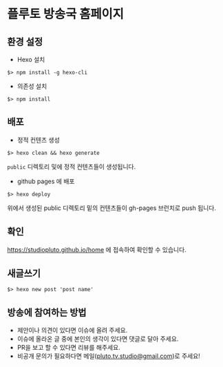 # 플루토 방송국 홈페이지

## 환경 설정

- Hexo 설치
```
$> npm install -g hexo-cli
```

- 의존성 설치
```
$> npm install
```

## 배포
- 정적 컨텐츠 생성
```
$> hexo clean && hexo generate
```
`public` 디렉토리 및에 정적 컨텐츠들이 생성됩니다.


- github pages 에 배포
```
$> hexo deploy
```
위에서 생성된 public 디렉토리 밑의 컨텐츠들이 gh-pages 브런치로 push 됩니다.

## 확인
https://studiopluto.github.io/home 에 접속하여 확인할 수 있습니다.

## 새글쓰기

```
$> hexo new post 'post name'
```

## 방송에 참여하는 방법 
- 제안이나 의견이 있다면 이슈에 올려 주세요.
- 이슈에 올라온 글 중에 본인의 생각이 있다면 댓글로 달아 주세요. 
- PR을 보고 할 수 있다면 리뷰를 해주세요.
- 비공개 문의가 필요하다면 메일(pluto.tv.studio@gmail.com)로 주세요!